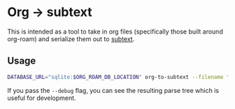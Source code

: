 # Org -> subtext

This is intended as a tool to take in org files (specifically those built around org-roam) and serialize them out to [subtext](https://github.com/subconsciousnetwork/subtext).

## Usage

```bash
DATABASE_URL="sqlite:$ORG_ROAM_DB_LOCATION" org-to-subtext --filename "$ORG_FILE" -o "$SUBTEXT_OUTFILE"
```

If you pass the `--debug` flag, you can see the resulting parse tree which is useful for development.
